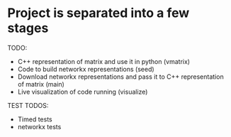 # Project is separated into a few stages

TODO:

- C++ representation of matrix and use it in python (vmatrix)
- Code to build networkx representations (seed)
- Download networkx representations and pass it to C++ representation of matrix (main)
- Live visualization of code running (visualize)

TEST TODOS:

- Timed tests
- networkx tests